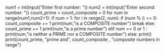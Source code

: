 num1 = int(input("Enter first number: "))
num2 = int(input("Enter second number: "))
count_prime = count_composite = 0
for num in range(num1,num2+1):
    if num > 1:
        for i in range(2, num):
            if (num % i) == 0:
                count_composite += 1
                print(num,"is a COMPOSITE number")
                break
        else:
            count_prime += 1
            print(num,"is a prime number")
    elif num == 0 or 1 :
        print(num,"is neither a PRIME nor a COMPOSITE number")
    else:
        print()
print(count_prime, "prime and", count_composite , "composite numbers in range")
